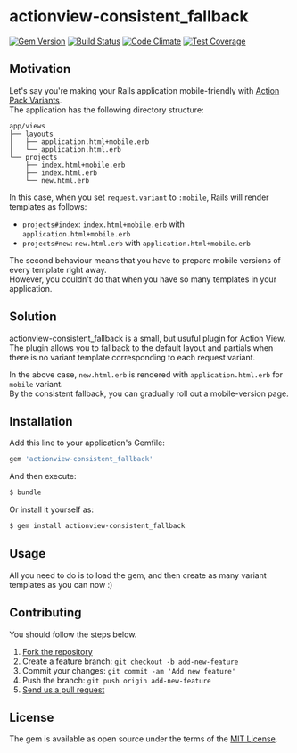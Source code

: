 # actionview-consistent\_fallback
[![Gem Version](https://badge.fury.io/rb/actionview-consistent_fallback.svg)](http://badge.fury.io/rb/actionview-consistent_fallback)
[![Build Status](https://travis-ci.org/yasaichi/actionview-consistent_fallback.svg?branch=master)](https://travis-ci.org/yasaichi/actionview-consistent_fallback)
[![Code Climate](https://codeclimate.com/github/yasaichi/actionview-consistent_fallback/badges/gpa.svg)](https://codeclimate.com/github/yasaichi/actionview-consistent_fallback)
[![Test Coverage](https://codeclimate.com/github/yasaichi/actionview-consistent_fallback/badges/coverage.svg)](https://codeclimate.com/github/yasaichi/actionview-consistent_fallback/coverage)

## Motivation
Let's say you're making your Rails application mobile-friendly with [Action Pack Variants](http://edgeguides.rubyonrails.org/4_1_release_notes.html#action-pack-variants).  
The application has the following directory structure:

```
app/views
├── layouts
│   ├── application.html+mobile.erb
│   └── application.html.erb
└── projects
    ├── index.html+mobile.erb
    ├── index.html.erb
    └── new.html.erb
```

In this case, when you set `request.variant` to `:mobile`, Rails will render templates as follows:

* `projects#index`: `index.html+mobile.erb` with `application.html+mobile.erb`
* `projects#new`: `new.html.erb` with `application.html+mobile.erb`

The second behaviour means that you have to prepare mobile versions of every template right away.  
However, you couldn't do that when you have so many templates in your application.

## Solution
actionview-consistent\_fallback is a small, but usuful plugin for Action View.  
The plugin allows you to fallback to the default layout and partials when there is no variant template corresponding to each request variant.

In the above case, `new.html.erb` is rendered with `application.html.erb` for `mobile` variant.  
By the consistent fallback, you can gradually roll out a mobile-version page.

## Installation
Add this line to your application's Gemfile:

```ruby
gem 'actionview-consistent_fallback'
```

And then execute:
```bash
$ bundle
```

Or install it yourself as:
```bash
$ gem install actionview-consistent_fallback
```

## Usage
All you need to do is to load the gem, and then create as many variant templates as you can now :)

## Contributing
You should follow the steps below.

1. [Fork the repository](https://help.github.com/articles/fork-a-repo/)
2. Create a feature branch: `git checkout -b add-new-feature`
3. Commit your changes: `git commit -am 'Add new feature'`
4. Push the branch: `git push origin add-new-feature`
4. [Send us a pull request](https://help.github.com/articles/about-pull-requests/)

## License
The gem is available as open source under the terms of the [MIT License](http://opensource.org/licenses/MIT).
